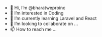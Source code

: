 - 👋 Hi, I’m @bharatweproinc
- 👀 I’m interested in Coding
- 🌱 I’m currently learning Laravel and React
- 💞️ I’m looking to collaborate on ...
- 📫 How to reach me ...

<!---
bharatweproinc/bharatweproinc is a ✨ special ✨ repository because its `README.md` (this file) appears on your GitHub profile.
You can click the Preview link to take a look at your changes.
--->
